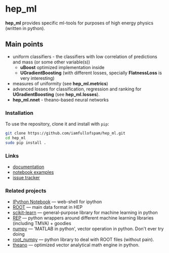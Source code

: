 # hep_ml
**hep_ml** provides specific ml-tools for purposes of high energy physics (written in python).


## Main points
* uniform classifiers - the classifiers with low correlation of predictions and mass (or some other variable(s))
  * __uBoost__ optimized implementation inside
  * __UGradientBoosting__ (with different losses, specially __FlatnessLoss__ is very interesting)
* measures of uniformity (see **hep_ml.metrics**)
* advanced losses for classification, regression and ranking for __UGradientBoosting__ (see **hep_ml.losses**).  
* **hep_ml.nnet** - theano-based neural networks 


### Installation
To use the repository, clone it and install with `pip`:
```bash
git clone https://github.com/iamfullofspam/hep_ml.git
cd hep_ml
sudo pip install .
```

### Links
* [documentation](https://iamfullofspam.github.io/hep_ml/)
* [notebook examples](https://github.com/iamfullofspam/hep_ml/tree/master/notebooks)
* [issue tracker](https://github.com/iamfullofspam/hep_ml/issues)

### Related projects 

* [IPython Notebook](http://ipython.org/notebook.html) &mdash; web-shell for ipython
* [ROOT](https://root.cern.ch/)  &mdash; main data format in HEP 
* [scikit-learn](http://scikit-learn.org/)  &mdash; general-purpose library for machine learning in python
* [REP](https://github.com/yandex/REP)  &mdash; python wrappers around different machine learning libraries (including TMVA) + goodies
* [numpy](http://www.numpy.org/)  &mdash; 'MATLAB in python', vector operation in python. Don't ever try doing 
* [root_numpy](http://rootpy.github.io/root_numpy/)  &mdash; python library to deal with ROOT files (without pain).
* [theano](http://deeplearning.net/software/theano/)  &mdash; optimized vector analytical math engine in python.

